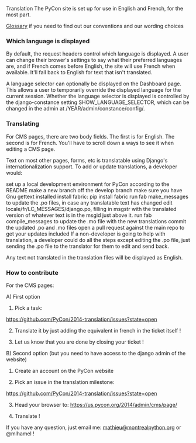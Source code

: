 Translation
The PyCon site is set up for use in English and French, for the most part.

[Glossary](https://github.com/PyCon/2014/wiki/Glossary)
if you need to find out our conventions and our wording choices

### Which language is displayed
By default, the request headers control which language is displayed. A user can change their brower's settings to say what their preferred languages are, and if French comes before English, the site will use French when available. It'll fall back to English for text that isn't translated.

A language selector can optionally be displayed on the Dashboard page. This allows a user to temporarily override the displayed language for the current session. Whether the language selector is displayed is controlled by the django-constance setting SHOW_LANGUAGE_SELECTOR, which can be changed in the admin at /YEAR/admin/constance/config/.

### Translating
For CMS pages, there are two body fields. The first is for English. The second is for French. You'll have to scroll down a ways to see it when editing a CMS page.

Text on most other pages, forms, etc is translatable using Django's internationalization support. To add or update translations, a developer would:

set up a local development environment for PyCon according to the README
make a new branch off the develop branch
make sure you have Gnu gettext installed
install fabric: pip install fabric
run fab make_messages to update the .po files, in case any translatable text has changed
edit locale/fr/LC_MESSAGES/django.po, filling in msgstr with the translated version of whatever text is in the msgid just above it.
run fab compile_messages to update the .mo file with the new translations
commit the updated .po and .mo files
open a pull request against the main repo to get your updates included
If a non-developer is going to help with translation, a developer could do all the steps except editing the .po file, just sending the .po file to the translator for them to edit and send back.

Any text not translated in the translation files will be displayed as English.

### How to contribute

For the CMS pages:

A) First option

1. Pick a task:

https://github.com/PyCon/2014-translation/issues?state=open

2. Translate it by just adding the equivalent in french in the ticket itself !

3. Let us know that you are done by closing your ticket !

B) Second option (but you need to have access to the django admin of the website)

1. Create an account on the PyCon website

2. Pick an issue in the translation milestone:

https://github.com/PyCon/2014-translation/issues?state=open

3. Head your browser to: https://us.pycon.org/2014/admin/cms/page/

4. Translate !


If you have any question, just email me: mathieu@montrealpython.org or @mlhamel !
